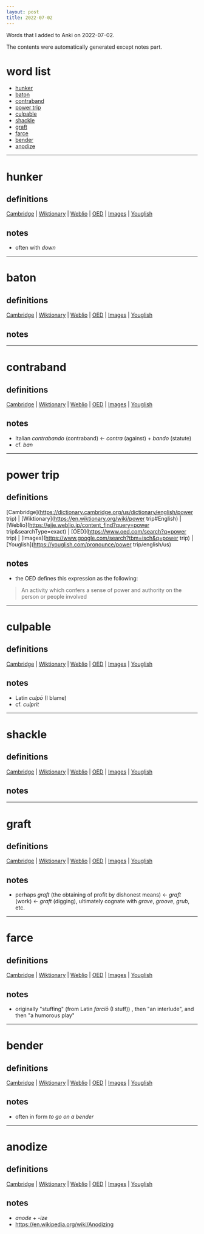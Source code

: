 ```yaml
---
layout: post
title: 2022-07-02
---
```


Words that I added to Anki on 2022-07-02.

The contents were automatically generated except notes part.
# word list
- [hunker](#hunker)
- [baton](#baton)
- [contraband](#contraband)
- [power trip](#power-trip)
- [culpable](#culpable)
- [shackle](#shackle)
- [graft](#graft)
- [farce](#farce)
- [bender](#bender)
- [anodize](#anodize)

---

# hunker
## definitions
[Cambridge](https://dictionary.cambridge.org/us/dictionary/english/hunker)
|
[Wiktionary](https://en.wiktionary.org/wiki/hunker#English)
|
[Weblio](https://ejje.weblio.jp/content_find?query=hunker&searchType=exact)
|
[OED](https://www.oed.com/search?q=hunker)
|
[Images](https://www.google.com/search?tbm=isch&q=hunker)
|
[Youglish](https://youglish.com/pronounce/hunker/english/us)

## notes
- often with *down*

---

# baton
## definitions
[Cambridge](https://dictionary.cambridge.org/us/dictionary/english/baton)
|
[Wiktionary](https://en.wiktionary.org/wiki/baton#English)
|
[Weblio](https://ejje.weblio.jp/content_find?query=baton&searchType=exact)
|
[OED](https://www.oed.com/search?q=baton)
|
[Images](https://www.google.com/search?tbm=isch&q=baton)
|
[Youglish](https://youglish.com/pronounce/baton/english/us)

## notes

---

# contraband
## definitions
[Cambridge](https://dictionary.cambridge.org/us/dictionary/english/contraband)
|
[Wiktionary](https://en.wiktionary.org/wiki/contraband#English)
|
[Weblio](https://ejje.weblio.jp/content_find?query=contraband&searchType=exact)
|
[OED](https://www.oed.com/search?q=contraband)
|
[Images](https://www.google.com/search?tbm=isch&q=contraband)
|
[Youglish](https://youglish.com/pronounce/contraband/english/us)

## notes
- Italian *contrabando* (contraband) &lt;- *contra* (against) + *bando* (statute)
- cf. *ban*

---

# power trip
## definitions
[Cambridge](https://dictionary.cambridge.org/us/dictionary/english/power trip)
|
[Wiktionary](https://en.wiktionary.org/wiki/power trip#English)
|
[Weblio](https://ejje.weblio.jp/content_find?query=power trip&searchType=exact)
|
[OED](https://www.oed.com/search?q=power trip)
|
[Images](https://www.google.com/search?tbm=isch&q=power trip)
|
[Youglish](https://youglish.com/pronounce/power trip/english/us)

## notes
- the OED defines this expression as the following:

> An activity which confers a sense of power and authority on the person or people involved

---

# culpable
## definitions
[Cambridge](https://dictionary.cambridge.org/us/dictionary/english/culpable)
|
[Wiktionary](https://en.wiktionary.org/wiki/culpable#English)
|
[Weblio](https://ejje.weblio.jp/content_find?query=culpable&searchType=exact)
|
[OED](https://www.oed.com/search?q=culpable)
|
[Images](https://www.google.com/search?tbm=isch&q=culpable)
|
[Youglish](https://youglish.com/pronounce/culpable/english/us)

## notes
- Latin *culpō* (I blame)
- cf. *culprit*

---

# shackle
## definitions
[Cambridge](https://dictionary.cambridge.org/us/dictionary/english/shackle)
|
[Wiktionary](https://en.wiktionary.org/wiki/shackle#English)
|
[Weblio](https://ejje.weblio.jp/content_find?query=shackle&searchType=exact)
|
[OED](https://www.oed.com/search?q=shackle)
|
[Images](https://www.google.com/search?tbm=isch&q=shackle)
|
[Youglish](https://youglish.com/pronounce/shackle/english/us)

## notes

---

# graft
## definitions
[Cambridge](https://dictionary.cambridge.org/us/dictionary/english/graft)
|
[Wiktionary](https://en.wiktionary.org/wiki/graft#English)
|
[Weblio](https://ejje.weblio.jp/content_find?query=graft&searchType=exact)
|
[OED](https://www.oed.com/search?q=graft)
|
[Images](https://www.google.com/search?tbm=isch&q=graft)
|
[Youglish](https://youglish.com/pronounce/graft/english/us)

## notes
- perhaps *graft* (the obtaining of profit by dishonest means) &lt;- *graft* (work) &lt;- *graft* (digging), ultimately cognate with *grave*, *groove*, *grub*, etc.

---

# farce
## definitions
[Cambridge](https://dictionary.cambridge.org/us/dictionary/english/farce)
|
[Wiktionary](https://en.wiktionary.org/wiki/farce#English)
|
[Weblio](https://ejje.weblio.jp/content_find?query=farce&searchType=exact)
|
[OED](https://www.oed.com/search?q=farce)
|
[Images](https://www.google.com/search?tbm=isch&q=farce)
|
[Youglish](https://youglish.com/pronounce/farce/english/us)

## notes
- originally "stuffing" (from Latin *farciō* (I stuff)) , then "an interlude", and then "a humorous play"

---

# bender
## definitions
[Cambridge](https://dictionary.cambridge.org/us/dictionary/english/bender)
|
[Wiktionary](https://en.wiktionary.org/wiki/bender#English)
|
[Weblio](https://ejje.weblio.jp/content_find?query=bender&searchType=exact)
|
[OED](https://www.oed.com/search?q=bender)
|
[Images](https://www.google.com/search?tbm=isch&q=bender)
|
[Youglish](https://youglish.com/pronounce/bender/english/us)

## notes
- often in form *to go on a bender*

---

# anodize
## definitions
[Cambridge](https://dictionary.cambridge.org/us/dictionary/english/anodize)
|
[Wiktionary](https://en.wiktionary.org/wiki/anodize#English)
|
[Weblio](https://ejje.weblio.jp/content_find?query=anodize&searchType=exact)
|
[OED](https://www.oed.com/search?q=anodize)
|
[Images](https://www.google.com/search?tbm=isch&q=anodize)
|
[Youglish](https://youglish.com/pronounce/anodize/english/us)

## notes
- *anode* + *-ize*
- <https://en.wikipedia.org/wiki/Anodizing>

